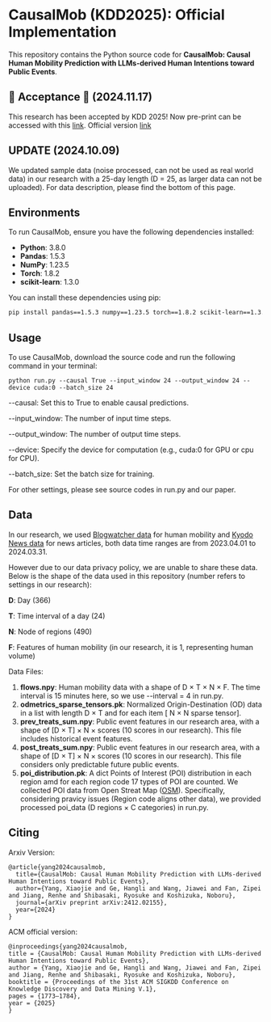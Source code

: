 # CausalMob (KDD2025): Official Implementation

This repository contains the Python source code for **CausalMob: Causal Human Mobility Prediction with LLMs-derived Human Intentions toward Public Events**.

## 🎉 Acceptance 🎉 (2024.11.17)
This research has been accepted by KDD 2025! Now pre-print can be accessed with this [link](https://arxiv.org/abs/2412.02155). Official version [link](https://dl.acm.org/doi/10.1145/3690624.3709231) 

## UPDATE (2024.10.09)
We updated sample data (noise processed, can not be used as real world data) in our research with a 25-day length (D = 25, as larger data can not be uploaded). For data description, please find the bottom of this page.

## Environments

To run CausalMob, ensure you have the following dependencies installed:

- **Python**: 3.8.0 
- **Pandas**: 1.5.3
- **NumPy**: 1.23.5
- **Torch**: 1.8.2
- **scikit-learn**: 1.3.0

You can install these dependencies using pip:

```sh
pip install pandas==1.5.3 numpy==1.23.5 torch==1.8.2 scikit-learn==1.3.0
```


## Usage

To use CausalMob, download the source code and run the following command in your terminal:

```
python run.py --causal True --input_window 24 --output_window 24 --device cuda:0 --batch_size 24
```

--causal: Set this to True to enable causal predictions.

--input_window: The number of input time steps.

--output_window: The number of output time steps.

--device: Specify the device for computation (e.g., cuda:0 for GPU or cpu for CPU).

--batch_size: Set the batch size for training.

For other settings, please see source codes in run.py and our paper.

## Data

In our research, we used [Blogwatcher data](https://www.blogwatcher.co.jp/) for human mobility and [Kyodo News data](https://english.kyodonews.net/) for news articles, both data time ranges are from 2023.04.01 to 2024.03.31.

However due to our data privacy policy, we are unable to share these data. Below is the shape of the data used in this repository (number refers to settings in our research):

**D**: Day (366)

**T**: Time interval of a day (24)

**N**: Node of regions (490)

**F**: Features of human mobility (in our research, it is 1, representing human volume)

Data Files:

1. **flows.npy**: Human mobility data with a shape of D × T × N × F. The time interval is 15 minutes here, so we use --interval = 4 in run.py.
2. **odmetrics_sparse_tensors.pk**: Normalized Origin-Destination (OD) data in a list with length D × T and for each item [ N × N sparse tensor].
3. **prev_treats_sum.npy**: Public event features in our research area, with a shape of [D × T] × N × scores (10 scores in our research). This file includes historical event features.
4. **post_treats_sum.npy**: Public event features in our research area, with a shape of [D × T] × N × scores (10 scores in our research). This file considers only predictable future public events.
5. **poi_distribution.pk**: A dict Points of Interest (POI) distribution in each region amd for each region code 17 types of POI are counted. We collected POI data from Open Streat Map ([OSM](https://www.openstreetmap.org/)). Specifically, considering pravicy issues (Region code aligns other data), we provided processed poi_data (D regions × C categories) in run.py.


## Citing
Arxiv Version:
```
@article{yang2024causalmob,
  title={CausalMob: Causal Human Mobility Prediction with LLMs-derived Human Intentions toward Public Events},
  author={Yang, Xiaojie and Ge, Hangli and Wang, Jiawei and Fan, Zipei and Jiang, Renhe and Shibasaki, Ryosuke and Koshizuka, Noboru},
  journal={arXiv preprint arXiv:2412.02155},
  year={2024}
}
```
ACM official version:
```
@inproceedings{yang2024causalmob,
title = {CausalMob: Causal Human Mobility Prediction with LLMs-derived Human Intentions toward Public Events},
author = {Yang, Xiaojie and Ge, Hangli and Wang, Jiawei and Fan, Zipei and Jiang, Renhe and Shibasaki, Ryosuke and Koshizuka, Noboru},
booktitle = {Proceedings of the 31st ACM SIGKDD Conference on Knowledge Discovery and Data Mining V.1},
pages = {1773–1784},
year = {2025}
}
```
